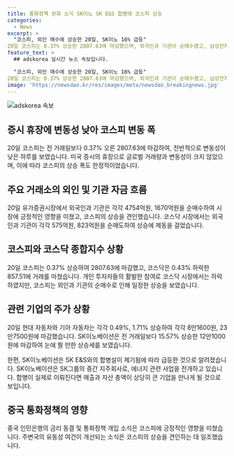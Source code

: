 ```yaml
---
title: 통화정책 완화 소식 SK이노 SK E&S 합병에 코스피 상승
categories:
  - News
excerpt: >
  "코스피, 외인 매수에 상승한 20일, SK이노 16% 급등" 
20일 코스피는 0.37% 상승한 2807.63에 마감했으며, 외국인과 기관이 순매수했고, 삼성전자와 SK하이닉스는 상승했다. SK이노베이션은 SK E&S와의 합병설에 주목받았으며, 중국 인민은행의 통화정책 소식도 긍정적 영향을 미쳤다. SK이노베이션은 합병설 관련하여 구체적으로 결정된 사항은 없다고 밝혔다.
feature_text: >
  ## adskorea 실시간 뉴스 속보입니다.

  "코스피, 외인 매수에 상승한 20일, SK이노 16% 급등" 
20일 코스피는 0.37% 상승한 2807.63에 마감했으며, 외국인과 기관이 순매수했고, 삼성전자와 SK하이닉스는 상승했다. SK이노베이션은 SK E&S와의 합병설에 주목받았으며, 중국 인민은행의 통화정책 소식도 긍정적 영향을 미쳤다. SK이노베이션은 합병설 관련하여 구체적으로 결정된 사항은 없다고 밝혔다.
image: 'https://newsdao.kr/res/images/meta/newsdao_breakingnews.jpg'
---
```


<p><img src="https://newsdao.kr/res/images/meta/newsdao_breakingnews.jpg" alt="adskorea 속보" /></p>

<h2 data-ke-size="size26">증시 휴장에 변동성 낮아 코스피 변동 폭</h2>

<p data-ke-size="size16">20일 코스피는 전 거래일보다 0.37% 오른 2807.63에 마감하여, 전반적으로 변동성이 낮은 하루를 보였습니다. 미국 증시의 휴장으로 글로벌 거래량과 변동성이 크지 않았으며, 이에 따라 코스피의 상승 폭도 한정적이었습니다.</p>

<h2 data-ke-size="size26">주요 거래소의 외인 및 기관 자금 흐름</h2>

<p data-ke-size="size16">20일 유가증권시장에서 외국인과 기관은 각각 4754억원, 1670억원을 순매수하여 시장에 긍정적인 영향을 미쳤고, 코스피의 상승을 견인했습니다. 코스닥 시장에서는 외국인과 기관이 각각 575억원, 823억원을 순매도하여 상승에 제동을 걸었습니다.</p>

<h2 data-ke-size="size26">코스피와 코스닥 종합지수 상황</h2>

<p data-ke-size="size16">20일 코스피는 0.37% 상승하여 2807.63에 마감했고, 코스닥은 0.43% 하락한 857.51에 거래를 마쳤습니다. 개인 투자자들의 활발한 참여로 코스닥 시장에서는 하락하였지만, 코스피는 외인과 기관의 순매수로 인해 일정한 상승을 보였습니다.</p>

<h2 data-ke-size="size26">관련 기업의 주가 상황</h2>

<p data-ke-size="size16">20일 현대 자동차와 기아 자동차는 각각 0.49%, 1.71% 상승하여 각각 8만1600원, 23만7500원에 마감했습니다. SK이노베이션은 전 거래일보다 15.57% 상승한 12만1000원에 마감하여 눈에 띌 만한 상승세를 보였습니다.</p>

<p data-ke-size="size16">한편, SK이노베이션은 SK E&S와의 합병설이 제기됨에 따라 급등한 것으로 알려졌습니다. SK이노베이션은 SK그룹의 중간 지주회사로, 에너지 관련 사업을 전개하고 있습니다. 합병이 실제로 이뤄진다면 매출과 자산 총액이 상당히 큰 기업을 만나게 될 것으로 보입니다.</p>

<h2 data-ke-size="size26">중국 통화정책의 영향</h2>

<p data-ke-size="size16">중국 인민은행의 금리 동결 및 통화정책 개입 소식은 코스피에 긍정적인 영향을 미쳤습니다. 주변국의 유동성 여건이 개선되는 소식은 코스피의 상승을 견인하는 데 일조했습니다.</p>

